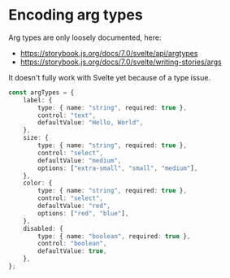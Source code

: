 # Encoding arg types

Arg types are only loosely documented, here:

-   https://storybook.js.org/docs/7.0/svelte/api/argtypes
-   https://storybook.js.org/docs/7.0/svelte/writing-stories/args

It doesn't fully work with Svelte yet because of a type issue.

```typescript
const argTypes = {
    label: {
        type: { name: "string", required: true },
        control: "text",
        defaultValue: "Hello, World",
    },
    size: {
        type: { name: "string", required: true },
        control: "select",
        defaultValue: "medium",
        options: ["extra-small", "small", "medium"],
    },
    color: {
        type: { name: "string", required: true },
        control: "select",
        defaultValue: "red",
        options: ["red", "blue"],
    },
    disabled: {
        type: { name: "boolean", required: true },
        control: "boolean",
        defaultValue: true,
    },
};
```
